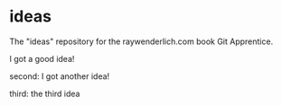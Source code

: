 # ideas
The "ideas" repository for the raywenderlich.com book Git Apprentice.

I got a good idea!

second: I got another idea!

third: the third idea
